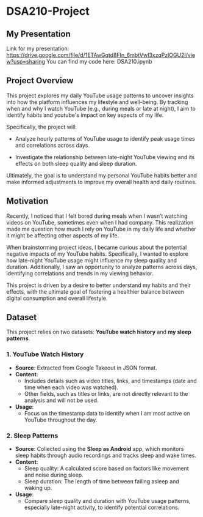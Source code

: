 # DSA210-Project
## My Presentation
Link for my presentation: https://drive.google.com/file/d/1ETAwGqtd8FIn_6mbtVwI3xzqPzlOGU2I/view?usp=sharing
You can find my code here: DSA210.ipynb
## Project Overview
This project explores my daily YouTube usage patterns to uncover insights into how the platform influences my lifestyle and well-being. By tracking when and why I watch YouTube (e.g., during meals or late at night), I aim to identify habits and youtube's impact on key aspects of my life.

Specifically, the project will:

- Analyze hourly patterns of YouTube usage to identify peak usage times and correlations across days.

- Investigate the relationship between late-night YouTube viewing and its effects on both sleep quality and sleep duration.

Ultimately, the goal is to understand my personal YouTube habits better and make informed adjustments to improve my overall health and daily routines.

## Motivation
Recently, I noticed that I felt bored during meals when I wasn’t watching videos on YouTube, sometimes even when I had company. This realization made me question how much I rely on YouTube in my daily life and whether it might be affecting other aspects of my life.

When brainstorming project ideas, I became curious about the potential negative impacts of my YouTube habits. Specifically, I wanted to explore how late-night YouTube usage might influence my sleep quality and duration. Additionally, I saw an opportunity to analyze patterns across days, identifying correlations and trends in my viewing behavior.

This project is driven by a desire to better understand my habits and their effects, with the ultimate goal of fostering a healthier balance between digital consumption and overall lifestyle.
## Dataset  
This project relies on two datasets: **YouTube watch history** and **my sleep patterns**.  

### 1. YouTube Watch History  
- **Source**: Extracted from Google Takeout in JSON format.  
- **Content**:  
  - Includes details such as video titles, links, and timestamps (date and time when each video was watched).  
  - Other fields, such as titles or links, are not directly relevant to the analysis and will not be used.  
- **Usage**:  
  - Focus on the timestamp data to identify when I am most active on YouTube throughout the day.  

### 2. Sleep Patterns  
- **Source**: Collected using the **Sleep as Android** app, which monitors sleep habits through audio recordings and tracks sleep and wake times.  
- **Content**:  
  - Sleep quality: A calculated score based on factors like movement and noise during sleep.  
  - Sleep duration: The length of time between falling asleep and waking up.  
- **Usage**:  
  - Compare sleep quality and duration with YouTube usage patterns, especially late-night activity, to identify potential correlations.
 
